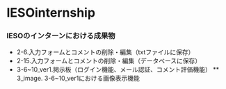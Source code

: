 # IESOinternship
### IESOのインターンにおける成果物  
* 2-6.入力フォームとコメントの削除・編集（txtファイルに保存）
* 2-15.入力フォームとコメントの削除・編集（データベースに保存）
* 3-6~10_ver1.掲示板（ログイン機能、メール認証、コメント評価機能）
** 3_image. 3-6~10_ver1における画像表示機能
